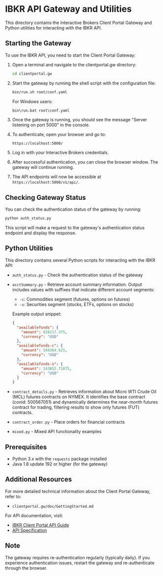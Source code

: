 # IBKR API Gateway and Utilities

This directory contains the Interactive Brokers Client Portal Gateway and Python utilities for interacting with the IBKR API.

## Starting the Gateway

To use the IBKR API, you need to start the Client Portal Gateway:

1. Open a terminal and navigate to the clientportal.gw directory:
   ```bash
   cd clientportal.gw
   ```

2. Start the gateway by running the shell script with the configuration file:
   ```bash
   bin/run.sh root/conf.yaml
   ```
   
   For Windows users:
   ```cmd
   bin\run.bat root\conf.yaml
   ```

3. Once the gateway is running, you should see the message "Server listening on port 5000" in the console.

4. To authenticate, open your browser and go to:
   ```
   https://localhost:5000/
   ```

5. Log in with your Interactive Brokers credentials.

6. After successful authentication, you can close the browser window. The gateway will continue running.

7. The API endpoints will now be accessible at `https://localhost:5000/v1/api/`.

## Checking Gateway Status

You can check the authentication status of the gateway by running:

```bash
python auth_status.py
```

This script will make a request to the gateway's authentication status endpoint and display the response.

## Python Utilities

This directory contains several Python scripts for interacting with the IBKR API:

- `auth_status.py` - Check the authentication status of the gateway
- `acctSummary.py` - Retrieve account summary information. Output includes values with suffixes that indicate different account segments:
  - `-c`: Commodities segment (futures, options on futures)
  - `-s`: Securities segment (stocks, ETFs, options on stocks)
  
  Example output snippet:
  ```json
  {
    "availablefunds": {
      "amount": 828217.375,
      "currency": "USD"
    },
    "availablefunds-c": {
      "amount": 584364.625,
      "currency": "USD"
    },
    "availablefunds-s": {
      "amount": 243852.71875,
      "currency": "USD"
    }
  }
  ```
- `contract_details.py` - Retrieves information about Micro WTI Crude Oil (MCL) futures contracts on NYMEX. It identifies the base contract (conid: 500567051) and dynamically determines the near-month futures contract for trading, filtering results to show only futures (FUT) contracts.
- `contract_order.py` - Place orders for financial contracts
- `mixed.py` - Mixed API functionality examples

## Prerequisites

- Python 3.x with the `requests` package installed
- Java 1.8 update 192 or higher (for the gateway)

## Additional Resources

For more detailed technical information about the Client Portal Gateway, refer to:
- `clientportal.gw/doc/GettingStarted.md`

For API documentation, visit:
- [IBKR Client Portal API Guide](https://interactivebrokers.github.io/cpwebapi)
- [API Specification](https://gdcdyn.interactivebrokers.com/portal.proxy/v1/portal/swagger/swagger?format=yaml)

## Note

The gateway requires re-authentication regularly (typically daily). If you experience authentication issues, restart the gateway and re-authenticate through the browser.